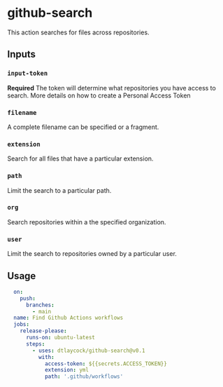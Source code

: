 # github-search

This action searches for files across repositories.

## Inputs

### `input-token`

**Required** The token will determine what repositories you have access to search. More details on how to create a Personal Access Token

### `filename`
A complete filename can be specified or a fragment.

### `extension`
Search for all files that have a particular extension.

### `path`
Limit the search to a particular path.

### `org`
Search repositories within a the specified organization.

### `user`
Limit the search to repositories owned by a particular user.

## Usage

```yaml
  on:
    push:
      branches:
        - main
  name: Find Github Actions workflows
  jobs:
    release-please:
      runs-on: ubuntu-latest
      steps:
        - uses: dtlaycock/github-search@v0.1
          with:
            access-token: ${{secrets.ACCESS_TOKEN}}
            extension: yml
            path: '.github/workflows'
```



